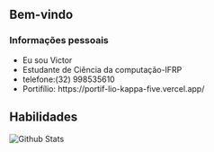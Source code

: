 ## Bem-vindo
### Informações pessoais



<ul>
  <li>Eu sou Victor
  <li>Estudante de Ciência da computação-IFRP</li>
  <li>telefone:(32) 998535610</li>
  <li>Portifílio: https://portif-lio-kappa-five.vercel.app/ </li>
</ul>

## Habilidades





<img
        align="left"
        src="https://github-readme-stats.vercel.app/api/top-langs/?username=victorlak&theme=dark&hide_border=false&include_all_commits=true&count_private=true&layout=compact"
        alt="Github Stats"
      />
